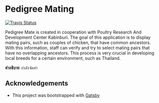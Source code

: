 # Pedigree Mating

[![Travis Status](https://travis-ci.org/codeforthailand/pedigree-mate.svg?branch=master)](https://travis-ci.org/codeforthailand/pedigree-mate)

Pedigree Mate is created in cooperation with Poultry Research And Development Center Kabinburi. The goal of this application is to display mating pairs, such as couples of chicken, that have common ancestors. With this information, staff can verify and try to select mating pairs that have no overlapping ancestors. This process is very crucial in developing local breeds for a certain environment, such as Thailand.

**คำอธิบาย**
*กำลังจัดทำ*


## Acknowledgements
- This project was bootstrapped with [Gatsby][gatsby]

[gatsby]: https://www.gatsbyjs.org


